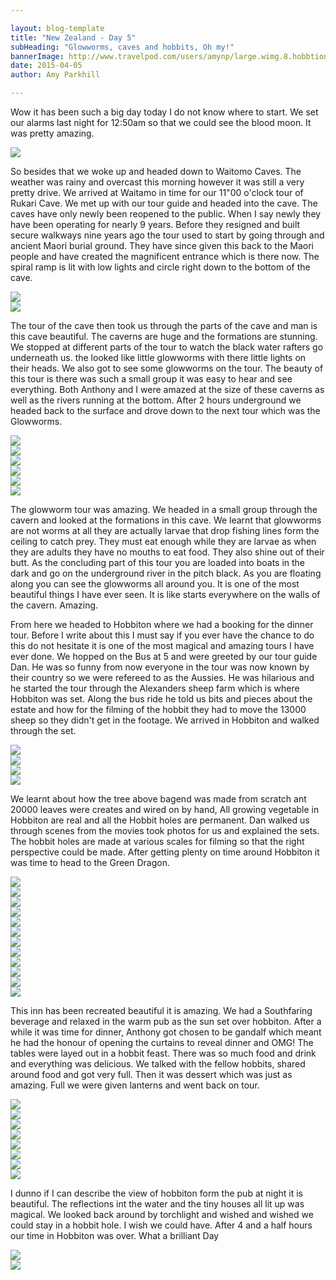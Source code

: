 ```yaml
---

layout: blog-template
title: "New Zealand - Day 5"
subHeading: "Glowworms, caves and hobbits, Oh my!"
bannerImage: http://www.travelpod.com/users/amynp/large.wimg.8.hobbtion.jpg
date: 2015-04-05
author: Amy Parkhill

---
```


Wow it has been such a big day today I do not know where to start. We set our alarms last night for 12:50am so that we could see the blood moon. It was pretty amazing. 

<div class="center-image"><img src="http://images.travelpod.com/users/amynp/8.1428263668.1-blood-moon.jpg" /></div>

So besides that we woke up and headed down to Waitomo Caves. The weather was rainy and overcast this morning however it was still a very pretty drive. We arrived at Waitamo in time for our 11"00 o'clock tour of Rukari Cave. We met up with our tour guide and headed into the cave. The caves have only newly been reopened to the public. When I say newly they have been operating for nearly 9 years. Before they resigned and built secure walkways nine years ago the tour used to start by going through and ancient Maori burial ground. They have since given this back to the Maori people and have created the magnificent entrance which is there now. The spiral ramp is lit with low lights and circle right down to the bottom of the cave.

<div class="center-image"><img src="http://images.travelpod.com/users/amynp/8.1428263668.park-the-car-whereever-we-like.jpg" /></div>
<div class="center-image"><img src="http://images.travelpod.com/users/amynp/8.1428263668.staircase-to-rukari-cave.jpg" /></div>

The tour of the cave then took us through the parts of the cave and man is this cave beautiful. The caverns are huge and the formations are stunning. We stopped at different parts of the tour to watch the black water rafters go underneath us. the looked like little glowworms with there little lights on their heads. We also got to see some glowworms on the tour. The beauty of this tour is there was such a small group it was easy to hear and see everything. Both Anthony and I were amazed at the size of these caverns as well as the rivers running at the bottom. After 2 hours underground we headed back to the surface and drove down to the next tour which was the Glowworms. 

<div class="center-image"><img src="http://images.travelpod.com/users/amynp/8.1428263668.stalictites.jpg" /></div>
<div class="center-image"><img src="http://images.travelpod.com/users/amynp/8.1428263668.some-of-the-cave.jpg" /></div>
<div class="center-image"><img src="http://images.travelpod.com/users/amynp/8.1428263668.rukari-cave.jpg" /></div>
<div class="center-image"><img src="http://images.travelpod.com/users/amynp/8.1428263668.selfie-in-the-cave.jpg" /></div>
<div class="center-image"><img src="http://images.travelpod.com/users/amynp/8.1428263668.2-rukari-cave.jpg" /></div>
<div class="center-image"><img src="http://images.travelpod.com/users/amynp/8.1428263668.3-rukari-cave.jpg" /></div>

The glowworm tour was amazing. We headed in a small group through the cavern and looked at the formations in this cave. We learnt that glowworms are not worms at all they are actually larvae that drop fishing lines form the ceiling to catch prey. They must eat enough while they are larvae as when they are adults they have no mouths to eat food. They also shine out of their butt. As the concluding part of this tour you are loaded into boats in the dark and go on the underground river in the pitch black. As you are floating along you can see the glowworms all around you. It is one of the most beautiful things I have ever seen. It is like starts everywhere on the walls of the cavern. Amazing.

From here we headed to Hobbiton where we had a booking for the dinner tour. Before I write about this I must say if you ever have the chance to do this do not hesitate it is one of the most magical and amazing tours I have ever done.  We hopped on the Bus at 5 and were greeted by our tour guide Dan. He was so funny from now everyone in the tour was now known by their country so we were refereed to as the Aussies. He was hilarious and he started the tour through the Alexanders sheep farm which is where Hobbiton was set. Along the bus ride he told us bits and pieces about the estate and how for the filming of the hobbit they had to move the 13000 sheep so they didn't get in the footage. We arrived in Hobbiton and walked through the set.

<div class="center-image"><img src="http://images.travelpod.com/users/amynp/8.1428263668.hobbiton-ales.jpg" /></div>
<div class="center-image"><img src="http://images.travelpod.com/users/amynp/8.1428263668.gandalf.jpg" /></div>
<div class="center-image"><img src="http://images.travelpod.com/users/amynp/8.1428263668.hobbiton-map_.jpg" /></div>
<div class="center-image"><img src="http://images.travelpod.com/users/amynp/8.1428263668.more-sheep.jpg" /></div>

We learnt about how the tree above bagend was made from scratch ant 20000 leaves were creates and wired on by hand, All growing vegetable in Hobbiton are real and all the Hobbit holes are permanent. Dan walked us through scenes from the movies took photos for us and explained the sets. The hobbit holes are made at various scales for filming so that the right perspective could be made. After getting plenty on time around Hobbiton it was time to head to the Green Dragon. 


<div class="center-image"><img src="http://images.travelpod.com/users/amynp/8.1428263668.yay-hobbiton.jpg" /></div>
<div class="center-image"><img src="http://images.travelpod.com/users/amynp/8.1428263668.amazing-hobbit-holes.jpg" /></div>
<div class="center-image"><img src="http://images.travelpod.com/users/amynp/8.1428263668.us-with-a-hobbit-hole.jpg" /></div>
<div class="center-image"><img src="http://images.travelpod.com/users/amynp/8.1428263668.the-garden-all-real-fruit-and-vegetables.jpg" /></div>
<div class="center-image"><img src="http://images.travelpod.com/users/amynp/8.1428263668.3-amazing-hobbit-holes.jpg" /></div>
<div class="center-image"><img src="http://images.travelpod.com/users/amynp/8.1428263668.5-amazing-hobbit-holes.jpg" /></div>
<div class="center-image"><img src="http://images.travelpod.com/users/amynp/8.1428263668.real-honey-pots.jpg" /></div>
<div class="center-image"><img src="http://images.travelpod.com/users/amynp/8.1428263668.a-view-over-part-of-hobbiton.jpg" /></div>
<div class="center-image"><img src="http://images.travelpod.com/users/amynp/8.1428263668.inside-the-hole.jpg" /></div>
<div class="center-image"><img src="http://images.travelpod.com/users/amynp/8.1428263668.bagend.jpg" /></div>
<div class="center-image"><img src="http://images.travelpod.com/users/amynp/8.1428263668.3-bagend.jpg" /></div>
<div class="center-image"><img src="http://images.travelpod.com/users/amynp/8.1428263668.4-bagend.jpg" /></div>


This inn has been recreated beautiful it is amazing. We had a Southfaring beverage and relaxed in the warm pub as the sun set over hobbiton. After a while it was time for dinner, Anthony got chosen to be gandalf which meant he had the honour of opening the curtains to reveal dinner and OMG! The tables were layed out in a hobbit feast. There was so much food and drink and everything was delicious. We talked with the fellow hobbits, shared around food and got very full. Then it was dessert which was just as amazing. Full we were given lanterns and went back on tour.

<div class="center-image"><img src="http://images.travelpod.com/users/amynp/8.1428263668.us-in-the-green-dragon.jpg" /></div>
<div class="center-image"><img src="http://images.travelpod.com/users/amynp/8.1428263668.staff-locker.jpg" /></div>
<div class="center-image"><img src="http://images.travelpod.com/users/amynp/8.1428263668.dinner-is-served.jpg" /></div>
<div class="center-image"><img src="http://images.travelpod.com/users/amynp/8.1428263668.1-dinner.jpg" /></div>
<div class="center-image"><img src="http://images.travelpod.com/users/amynp/8.1428263668.water.jpg" /></div>
<div class="center-image"><img src="http://images.travelpod.com/users/amynp/8.1428263668.1-fire-in-green-dragon.jpg" /></div>
<div class="center-image"><img src="http://images.travelpod.com/users/amynp/8.1428263668.1-bar.jpg" /></div>
<div class="center-image"><img src="http://images.travelpod.com/users/amynp/8.1428263668.hobbit-time.jpg" /></div>

I dunno if I can describe the view of hobbiton form the pub at night it is beautiful. The reflections int the water and the tiny houses all lit up was magical. We looked back around by torchlight and wished and wished we could stay in a hobbit hole. I wish we could have. After 4 and a half hours our time in Hobbiton was over. What a brilliant Day

<div class="center-image"><img src="http://images.travelpod.com/users/amynp/8.1428263668.sams-house.jpg" /></div>
<div class="center-image"><img src="http://images.travelpod.com/users/amynp/8.1428263668.hobbiton-at-night.jpg" /></div>